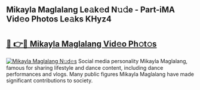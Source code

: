 ## Mikayla Maglalang Le𝚊k𝚎d N𝚞𝚍e - Part-iMA Vid𝚎o Photos Le𝚊ks KHyz4

# <h2><a href="http://fbbqkh3.evod.top/?m=Mikayla+Maglalang">🔗 👉🔴 Mikayla Maglalang Vid𝚎o Ph𝚘t𝚘s</a></h2>

[![Mikayla Maglalang N𝚞d𝚎s](https://i.imgur.com/8V9OHl7.gif)](http://fbbqkh3.evod.top/?m=Mikayla+Maglalang)
Social media personality Mikayla Maglalang, famous for sharing lifestyle and dance content, including dance performances and vlogs. Many public figures Mikayla Maglalang have made significant contributions to society. 
